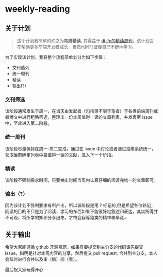 # weekly-reading

## 关于计划

> 这个计划我简单的称之为**每周精读**, 其得益于 [dt-fe的精读周刊](https://github.com/dt-fe/weekly)，该计划旨在帮助更多前端开发者成长，当然也同时督促自己不断地学习。

为了实现该计划，我将整个流程简单划分为如下步骤：

- 文刊选列
- 统一周刊
- 精读
- 输出(?)

### 文刊筛选
该阶段通常发生于周一，在当天由发起者（包括但不限于笔者）于各类前端周刊或者博文中进行粗略筛选，整理出一份本周值得一读的文章列表，并发表至 issue 中，至此进入第二阶段。

### 统一周刊
该阶段尽量保持在周一-周二完成，通过在 issue 中讨论或者通过投票系统统一，获取当前确定列表中最值得一读的文献，进入下一个阶段。

### 精读
该阶段不强制需求时间，只要抽出时间当周内认真仔细的阅读完统一的文章即可。

### 输出（?）
因为该计划不强制要求有所产出，所以该阶段是用 ? 标记的,但是希望各位铭记，阅读的目的不只是为了阅读，学习的东西如果不能很好地叙述和表达，其实所得并不可观，将所学的知识分享出来，才符合我等猿类的精神嘛毕竟~

## 关于输出

希望大家能遵循 github 开源规范，如果有要提交到主分支的代码请先提交 issue，指明是针对本周内容的分享，然后提交 pull request, 合并到主分支，本人会及时进行合并以及审（偷）阅（看）。

最后祝大家玩得开心